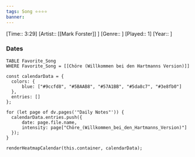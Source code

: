 ```yaml
---
tags: Song ⭐⭐⭐⭐ 
banner:
---
```

[Time:: 3:29]
[Artist:: [[Mark Forster]] ]
[Genre:: ]
[Played:: 1]
[Year:: ]
### Dates
````dataview
TABLE Favorite_Song
WHERE Favorite_Song = [[Chöre (Willkommen bei den Hartmanns Version)]]
````

  ```dataviewjs
const calendarData = { 
	colors: { 
		blue: ["#9ccfd8", "#5BAAB8", "#57A1BB", "#5da8c7", "#3e8fb0"] 
	}, 
	entries: [] 
}; 

for (let page of dv.pages('"Daily Notes"')) { 
	calendarData.entries.push({ 
		date: page.file.name, 
		intensity: page["Chöre_(Willkommen_bei_den_Hartmanns_Version)"]
	}); 
} 

renderHeatmapCalendar(this.container, calendarData);
```
